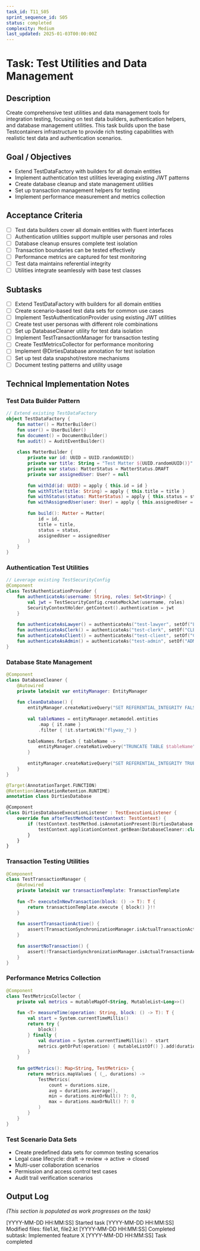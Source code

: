 ```yaml
---
task_id: T11_S05
sprint_sequence_id: S05
status: completed
complexity: Medium
last_updated: 2025-01-03T00:00:00Z
---
```


# Task: Test Utilities and Data Management

## Description
Create comprehensive test utilities and data management tools for integration testing, focusing on test data builders, authentication helpers, and database management utilities. This task builds upon the base Testcontainers infrastructure to provide rich testing capabilities with realistic test data and authentication scenarios.

## Goal / Objectives
- Extend TestDataFactory with builders for all domain entities
- Implement authentication test utilities leveraging existing JWT patterns
- Create database cleanup and state management utilities
- Set up transaction management helpers for testing
- Implement performance measurement and metrics collection

## Acceptance Criteria
- [ ] Test data builders cover all domain entities with fluent interfaces
- [ ] Authentication utilities support multiple user personas and roles
- [ ] Database cleanup ensures complete test isolation
- [ ] Transaction boundaries can be tested effectively
- [ ] Performance metrics are captured for test monitoring
- [ ] Test data maintains referential integrity
- [ ] Utilities integrate seamlessly with base test classes

## Subtasks
- [ ] Extend TestDataFactory with builders for all domain entities
- [ ] Create scenario-based test data sets for common use cases
- [ ] Implement TestAuthenticationProvider using existing JWT utilities
- [ ] Create test user personas with different role combinations
- [ ] Set up DatabaseCleaner utility for test data isolation
- [ ] Implement TestTransactionManager for transaction testing
- [ ] Create TestMetricsCollector for performance monitoring
- [ ] Implement @DirtiesDatabase annotation for test isolation
- [ ] Set up test data snapshot/restore mechanisms
- [ ] Document testing patterns and utility usage

## Technical Implementation Notes

### Test Data Builder Pattern
```kotlin
// Extend existing TestDataFactory
object TestDataFactory {
    fun matter() = MatterBuilder()
    fun user() = UserBuilder()
    fun document() = DocumentBuilder()
    fun audit() = AuditEventBuilder()
    
    class MatterBuilder {
        private var id: UUID = UUID.randomUUID()
        private var title: String = "Test Matter ${UUID.randomUUID()}"
        private var status: MatterStatus = MatterStatus.DRAFT
        private var assignedUser: User? = null
        
        fun withId(id: UUID) = apply { this.id = id }
        fun withTitle(title: String) = apply { this.title = title }
        fun withStatus(status: MatterStatus) = apply { this.status = status }
        fun withAssignedUser(user: User) = apply { this.assignedUser = user }
        
        fun build(): Matter = Matter(
            id = id,
            title = title,
            status = status,
            assignedUser = assignedUser
        )
    }
}
```

### Authentication Test Utilities
```kotlin
// Leverage existing TestSecurityConfig
@Component
class TestAuthenticationProvider {
    fun authenticateAs(username: String, roles: Set<String>) {
        val jwt = TestSecurityConfig.createMockJwt(username, roles)
        SecurityContextHolder.getContext().authentication = jwt
    }
    
    fun authenticateAsLawyer() = authenticateAs("test-lawyer", setOf("LAWYER"))
    fun authenticateAsClerk() = authenticateAs("test-clerk", setOf("CLERK"))
    fun authenticateAsClient() = authenticateAs("test-client", setOf("CLIENT"))
    fun authenticateAsAdmin() = authenticateAs("test-admin", setOf("ADMIN"))
}
```

### Database State Management
```kotlin
@Component
class DatabaseCleaner {
    @Autowired
    private lateinit var entityManager: EntityManager
    
    fun cleanDatabase() {
        entityManager.createNativeQuery("SET REFERENTIAL_INTEGRITY FALSE").executeUpdate()
        
        val tableNames = entityManager.metamodel.entities
            .map { it.name }
            .filter { !it.startsWith("flyway_") }
        
        tableNames.forEach { tableName ->
            entityManager.createNativeQuery("TRUNCATE TABLE $tableName").executeUpdate()
        }
        
        entityManager.createNativeQuery("SET REFERENTIAL_INTEGRITY TRUE").executeUpdate()
    }
}

@Target(AnnotationTarget.FUNCTION)
@Retention(AnnotationRetention.RUNTIME)
annotation class DirtiesDatabase

@Component
class DirtiesDatabaseExecutionListener : TestExecutionListener {
    override fun afterTestMethod(testContext: TestContext) {
        if (testContext.testMethod.isAnnotationPresent(DirtiesDatabase::class.java)) {
            testContext.applicationContext.getBean(DatabaseCleaner::class.java).cleanDatabase()
        }
    }
}
```

### Transaction Testing Utilities
```kotlin
@Component
class TestTransactionManager {
    @Autowired
    private lateinit var transactionTemplate: TransactionTemplate
    
    fun <T> executeInNewTransaction(block: () -> T): T {
        return transactionTemplate.execute { block() }!!
    }
    
    fun assertTransactionActive() {
        assert(TransactionSynchronizationManager.isActualTransactionActive())
    }
    
    fun assertNoTransaction() {
        assert(!TransactionSynchronizationManager.isActualTransactionActive())
    }
}
```

### Performance Metrics Collection
```kotlin
@Component
class TestMetricsCollector {
    private val metrics = mutableMapOf<String, MutableList<Long>>()
    
    fun <T> measureTime(operation: String, block: () -> T): T {
        val start = System.currentTimeMillis()
        return try {
            block()
        } finally {
            val duration = System.currentTimeMillis() - start
            metrics.getOrPut(operation) { mutableListOf() }.add(duration)
        }
    }
    
    fun getMetrics(): Map<String, TestMetrics> {
        return metrics.mapValues { (_, durations) ->
            TestMetrics(
                count = durations.size,
                avg = durations.average(),
                min = durations.minOrNull() ?: 0,
                max = durations.maxOrNull() ?: 0
            )
        }
    }
}
```

### Test Scenario Data Sets
- Create predefined data sets for common testing scenarios
- Legal case lifecycle: draft → review → active → closed
- Multi-user collaboration scenarios
- Permission and access control test cases
- Audit trail verification scenarios

## Output Log
*(This section is populated as work progresses on the task)*

[YYYY-MM-DD HH:MM:SS] Started task
[YYYY-MM-DD HH:MM:SS] Modified files: file1.kt, file2.kt
[YYYY-MM-DD HH:MM:SS] Completed subtask: Implemented feature X
[YYYY-MM-DD HH:MM:SS] Task completed